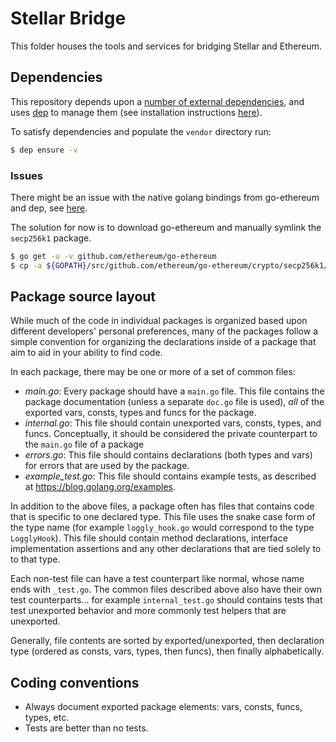 # Stellar Bridge

This folder houses the tools and services for bridging Stellar and Ethereum.

## Dependencies

This repository depends upon a [number of external dependencies](./Gopkg.lock), and uses [dep](https://golang.github.io/dep/) to manage them (see installation instructions [here](https://golang.github.io/dep/docs/installation.html)).

To satisfy dependencies and populate the `vendor` directory run:

```bash
$ dep ensure -v
```

### Issues

There might be an issue with the native golang bindings from go-ethereum and dep, see [here](https://github.com/ethereum/go-ethereum/issues/2738).

The solution for now is to download go-ethereum and manually symlink the `secp256k1` package.

```bash
$ go get -u -v github.com/ethereum/go-ethereum
$ cp -a ${GOPATH}/src/github.com/ethereum/go-ethereum/crypto/secp256k1/libsecp256k1 vendor/github.com/ethereum/go-ethereum/crypto/secp256k1/
```

## Package source layout

While much of the code in individual packages is organized based upon different developers' personal preferences, many of the packages follow a simple convention for organizing the declarations inside of a package that aim to aid in your ability to find code.

In each package, there may be one or more of a set of common files:

- *main.go*: Every package should have a `main.go` file.  This file contains the package documentation (unless a separate `doc.go` file is used), _all_ of the exported vars, consts, types and funcs for the package.
- *internal.go*:  This file should contain unexported vars, consts, types, and funcs.  Conceptually, it should be considered the private counterpart to the `main.go` file of a package
- *errors.go*: This file should contains declarations (both types and vars) for errors that are used by the package.
- *example_test.go*: This file should contains example tests, as described at https://blog.golang.org/examples.

In addition to the above files, a package often has files that contains code that is specific to one declared type.  This file uses the snake case form of the type name (for example `loggly_hook.go` would correspond to the type `LogglyHook`).  This file should contain method declarations, interface implementation assertions and any other declarations that are tied solely to to that type.

Each non-test file can have a test counterpart like normal, whose name ends with `_test.go`.  The common files described above also have their own test counterparts... for example `internal_test.go` should contains tests that test unexported behavior and more commonly test helpers that are unexported.

Generally, file contents are sorted by exported/unexported, then declaration type  (ordered as consts, vars, types, then funcs), then finally alphabetically.

## Coding conventions

- Always document exported package elements: vars, consts, funcs, types, etc.
- Tests are better than no tests.
